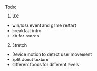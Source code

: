 Todo:  

1. UX:
  - win/loss event and game restart  
  - breakfast intro!  
  - db for scores  

2. Stretch  
 - Device motion to detect user movement  
 - split donut texture  
 - different foods for different levels  
